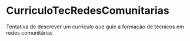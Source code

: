 # CurriculoTecRedesComunitarias
Tentativa de descrever um curriculo que guie a formação de técnicos em redes comunitárias
